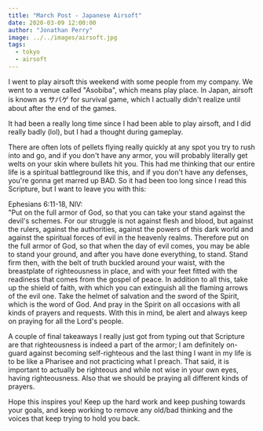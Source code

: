 ```yaml
---
title: "March Post - Japanese Airsoft"
date: 2020-03-09 12:00:00
author: "Jonathan Perry"
image: ../../images/airsoft.jpg
tags:
  - tokyo
  - airsoft
---
```


I went to play airsoft this weekend with some people from my company.
We went to a venue called "Asobiba", which means play place.
In Japan, airsoft is known as サバゲ for survival game, which I actually
didn't realize until about after the end of the games.

It had been a really long time since I had been able to play airsoft,
and I did really badly (lol), but I had a thought during gameplay.

There are often lots of pellets flying really quickly at any spot you
try to rush into and go, and if you don't have any armor, you will
probably literally get welts on your skin where bullets hit you. This
had me thinking that our entire life is a spiritual battleground like
this, and if you don't have any defenses, you're gonna get marred up
BAD. So it had been too long since I read this Scripture, but I
want to leave you with this:

Ephesians 6:11-18, NIV:  
"Put on the full armor of God, so that you can take your stand against
the devil's schemes. For our struggle is not against flesh and blood,
but against the rulers, against the authorities, against the powers
of this dark world and against the spiritual forces of evil in the
heavenly realms. Therefore put on the full armor of God, so that when
the day of evil comes, you may be able to stand your ground, and after
you have done everything, to stand. Stand firm then, with the belt of
truth buckled around your waist, with the breastplate of righteousness
in place, and with your feet fitted with the readiness that comes from
the gospel of peace. In addition to all this, take up the shield of
faith, with which you can extinguish all the flaming arrows of the evil
one. Take the helmet of salvation and the sword of the Spirit, which
is the word of God.
And pray in the Spirit on all occasions with all kinds of prayers and
requests. With this in mind, be alert and always keep on praying for
all the Lord's people.

A couple of final takeaways I really just got from typing out that
Scripture are that righteousness is indeed a part of the armor;
I am definitely on-guard against becoming self-righteous and the
last thing I want in my life is to be like a Pharisee and not
practicing what I preach. That said, it is important to actually
be righteous and while not wise in your own eyes, having righteousness.
Also that we should be praying all different kinds of prayers.

Hope this inspires you! Keep up the hard work and keep pushing towards
your goals, and keep working to remove any old/bad thinking and the
voices that keep trying to hold you back.